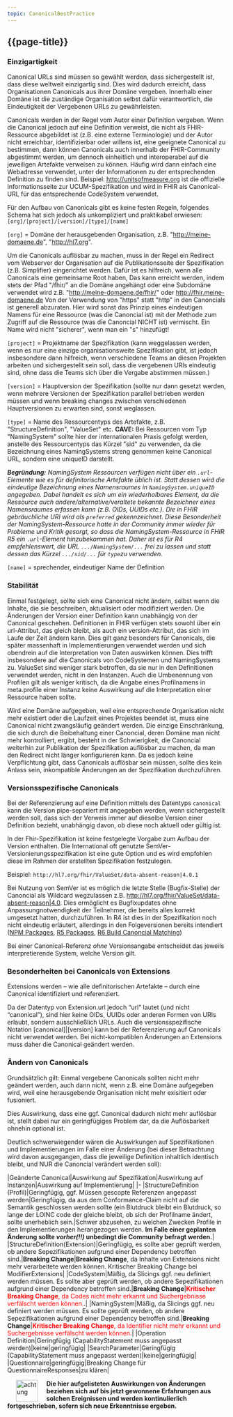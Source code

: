 ```yaml
---
topic: CanonicalBestPractice
---
```

## {{page-title}}

### Einzigartigkeit 

Canonical URLs sind müssen so gewählt werden, dass sichergestellt ist, dass diese weltweit einzigartig sind. Dies wird dadurch erreicht, dass Organisationen Canonicals aus ihrer Domäne vergeben. Innerhalb einer Domäne ist die zuständige Organisation selbst dafür verantwortlich, die Eindeutigkeit der Vergebenen URLs zu gewährleisten. 


Canonicals werden in der Regel vom Autor einer Definition vergeben. Wenn die Canonical jedoch auf eine Definition verweist, die nicht als FHIR-Ressource abgebildet ist (z.B. eine externe Terminologie) und der Autor nicht erreichbar, identifizierbar oder willens ist, eine geeignete Canonical zu bestimmen, dann können Canonicals auch innerhalb der FHIR-Community abgestimmt werden, um dennoch einheitlich und interoperabel auf die jeweiligen Artefakte verweisen zu können. Häufig wird dann einfach eine Webadresse verwendet, unter der Informationen zu der entsprechenden Definition zu finden sind. Beispiel: http://unitsofmeasure.org ist die offizielle Informationsseite zur UCUM-Spezifikation und wird in FHIR als Canonical-URL für das entsprechende CodeSystem verwendet. 

Für den Aufbau von Canonicals gibt es keine festen Regeln, folgendes Schema hat sich jedoch als unkompliziert und praktikabel erwiesen: `[org]/[project]/[version]/[type]/[name]`

`[org]` = Domäne der herausgebenden Organisation, z.B. "http://meine-domaene.de", "http://hl7.org".  

Um die Canonicals auflösbar zu machen, muss in der Regel ein Redirect vom Webserver der Organisation auf die Publikationsseite der Spezifikation (z.B. Simplifier) eingerichtet werden. Dafür ist es hilfreich, wenn alle Canonicals eine gemeinsame Root haben, Das kann erreicht werden, indem stets der Pfad "/fhir/" an die Domäne angehängt oder eine Subdomäne verwendet wird z.B. "http://meine-domaene.de/fhir/" oder http://fhir.meine-domaene.de 
Von der Verwendung von "https" statt "http" in den Canoncials ist generell abzuraten. Hier wird sonst das Prinzip eines eindeutigen Namens für eine Ressource (was die Canoncial ist) mit der Methode zum Zugriff auf die Ressource (was die Canoncial NICHT ist) vermischt. 
Ein Name wird nicht "sicherer", wenn man ein "s" hinzufügt! 

`[project]` = Projektname der Spezifikation (kann weggelassen werden, wenn es nur eine einzige organisationsweite Spezifikation gibt, ist jedoch insbesondere dann hilfreich, wenn verschiedene Teams an diesen Projekten arbeiten und sichergestellt sein soll, dass die vergebenen URls eindeutig sind, ohne dass die Teams sich über die Vergabe abstimmen müssen.) 

`[version]` = Hauptversion der Spezifikation (sollte nur dann gesetzt werden, wenn mehrere Versionen der Spezifikation parallel betrieben werden müssen und wenn breaking changes zwischen verschiedenen Hauptversionen zu erwarten sind, sonst weglassen. 

`[type]` = Name des Ressourcentyps des Artefakte, z.B. "StructureDefinition", "ValueSet" etc. **CAVE:** Bei Ressourcen vom Typ "NamingSystem" sollte hier der internationalen Praxis gefolgt werden, anstelle des Ressourcentyps das Kürzel "sid" zu verwenden, da die Bezeichnung eines NamingSystems streng genommen keine Canonical URL, sondern eine uniqueID darstellt.  

***Begründung:**
NamingSystem Ressourcen verfügen nicht über ein `.url`-Elemente wie es für definitorische Artefakte üblich ist. Statt dessen wird die eindeutige Bezeichnung eines Namensraumes in `NamingSystem.uniqueID` angegeben. Dabei handelt es sich um ein wiederholbares Element, da die Ressource auch andere/alternative/veraltete bekannte Bezeichner eines Namensraumes erfassen kann (z.B. OIDs, UUIDs etc.). Die in FHIR gebräuchliche URI wird als `preferred` gekennzeichnet. Diese Besonderheit der NamingSystem-Ressource hatte in der Community immer wieder für Probleme und Kritik gesorgt, so dass die NamingSystem-Ressource in FHIR R5 ein `.url`-Element hinzubekommen hat. Daher ist es für R4 empfehlenswert, die URL `.../NamingSystem/...` frei zu lassen und statt dessen das Kürzel `.../sid/...` für `type`zu verwenden.*

`[name]` = sprechender, eindeutiger Name der Definition 

### Stabilität 

Einmal festgelegt, sollte sich eine Canonical nicht ändern, selbst wenn die Inhalte, die sie beschreiben, aktualisiert oder modifiziert werden. Die Änderungen der Version einer Definition kann unabhängig von der Canonical geschehen. Definitionen in FHIR verfügen stets sowohl über ein url-Attribut, das gleich bleibt, als auch ein version-Attribut, das sich im Laufe der Zeit ändern kann. Dies gilt ganz besonders für Canonicals, die später massenhaft in Implementierungen verwendet werden und sich obendrein auf die Interpretation von Daten auswirken können. Dies trifft insbesondere auf die Canonicals von CodeSystemen und NamingSystems zu. ValueSet sind weniger stark betroffen, da sie nur in den Definitionen verwendet werden, nicht in den Instanzen. Auch die Umbenennung von Profilen gilt als weniger kritisch, da die Angabe eines Profilnamens in meta.profile einer Instanz keine Auswirkung auf die Interpretation einer Ressource haben sollte. 

Wird eine Domäne aufgegeben, weil eine entsprechende Organisation nicht mehr existiert oder die Laufzeit eines Projektes beendet ist, muss eine Canonical nicht zwangsläufig geändert werden. Die einzige Einschränkung, die sich durch die Beibehaltung einer Canoncial, deren Domäne man nicht mehr kontrolliert, ergibt, besteht in der Schwierigkeit, die Canoncial weiterhin zur Publikation der Spezifikation auflösbar zu machen, da man den Redirect nicht länger konfigurieren kann. Da es jedoch keine Verpflichtung gibt, dass Canonicals auflösbar sein müssen, sollte dies kein Anlass sein, inkompatible Änderungen an der Spezifikation durchzuführen. 

### Versionsspezifische Canonicals 

Bei der Referenzierung auf eine Definition mittels des Datentyps `canonical` kann die Version pipe-separiert mit angegeben werden, wenn sichergestellt werden soll, dass sich der Verweis immer auf dieselbe Version einer Definition bezieht, unabhängig davon, ob diese noch aktuell oder gültig ist. 

In der Fhir-Spezifikation ist keine festgelegte Vorgabe zum Aufbau der Version enthalten. Die International oft genutzte SemVer-Versionierungsspezifikation ist eine gute Option und es wird empfohlen diese im Rahmen der erstellten Spezifikation festzulegen.

Beispiel: `http://hl7.org/fhir/ValueSet/data-absent-reason|4.0.1`

Bei Nutzung von SemVer ist es möglich die letzte Stelle (Bugfix-Stelle) der Canoncial als Wildcard wegzulassen z.B. http://hl7.org/fhir/ValueSet/data-absent-reason|4.0. Dies ermöglicht es Bugfixupdates ohne Anpassungnotwendigkeit der Teilnehmer, die bereits alles korrekt umgesetzt hatten, durchzuführen. In R4 ist dies in der Spezifikation noch nicht eindeutig erläutert, allerdings in den Folgeversionen bereits intendiert ([NPM Packages](https://confluence.hl7.org/pages/viewpage.action?pageId=35718629#NPMPackageSpecification-Versionreferences), [R5 Packages](https://hl7.org/fhir/packages.html#:~:text=Any%20dependencies%20SHALL,found%20patch%20number%3A), [R6 Build Canoncial Matching](https://build.fhir.org/references.html#canonical-matching))

Bei einer Canonical-Referenz *ohne* Versionsangabe entscheidet das jeweils interpretierende System, welche Version gilt. 

### Besonderheiten bei Canonicals von Extensions 

Extensions werden – wie alle definitorischen Artefakte – durch eine Canonical identifiziert und referenziert. 

Da der Datentyp von Extension.url jedoch “url” lautet (und nicht “canonical”), sind hier keine OIDs, UUIDs oder anderen Formen von URIs erlaubt, sondern ausschließlich URLs. Auch die versionsspezifische Notation [canonical]|[version] kann bei der Referenzierung auf Canonicals nicht verwendet werden. Bei nicht-kompatiblen Änderungen an Extensions muss daher die Canonical geändert werden. 


### Ändern von Canonicals 

Grundsätzlich gilt: Einmal vergebene Canonicals sollten nicht mehr geändert werden, auch dann nicht, wenn z.B. eine Domäne aufgegeben wird, weil eine herausgebende Organisation nicht mehr exisitiert oder fusioniert. 

Dies Auswirkung, dass eine ggf. Canonical dadurch nicht mehr auflösbar ist, stellt dabei nur ein geringfügiges Problem dar, da die Auflösbarkeit ohnehin optional ist. 

Deutlich schwerwiegender wären die Auswirkungen auf Spezifikationen und Implementierungen im Falle einer Änderung (bei dieser Betrachtung wird davon ausgegangen, dass die jeweilige Definition inhaltlich identisch bleibt, und NUR die Canoncial verändert werden soll): 

|Geänderte Canonical|Auswirkung auf Spezifikation|Auswirkung auf Instanzen|Auswirkung auf Implementierung|
|-
|StructureDefinition (Profil)|Geringfügig, ggf. Müssen gescopte Referenzen angepasst werden|Geringfügig, da aus dem Conformance-Claim nicht auf die Semantik geschlossen werden sollte (ein Blutdruck bleibt ein Blutdruck, so lange der LOINC code der gleiche bleibt, ob sich der Profilname ändert, sollte unerheblich sein.|Schwer abzusehen, zu welchen Zwecken Profile in den Implementierungen herangezogen werden. **Im Falle einer geplanten Änderung sollte ***vorher(!!)*** unbedingt die Community befragt werden.**|
|StructureDefinition(Extension)|Geringfügig, es sollte aber geprüft werden, ob andere Sepezifikationen aufgrund einer Dependency betroffen sind.|**Breaking Change**|**Breaking Change**, da Inhalte von Extensions nicht mehr verarbeitete werden können. Kritischer Breaking Change bei ModifierExtensions| 
|CodeSystem|Mäßig, da Slicings ggf. neu definiert werden müssen. Es sollte aber geprüft werden, ob andere Sepezifikationen aufgrund einer Dependency betroffen sind.|**Breaking Change**|<span style="color:red">**Kritischer Breaking Change**, da Codes nicht mehr erkannt und Suchergebnisse verfälscht werden können.</span>.|
|NamingSystem|Mäßig, da Slicings ggf. neu definiert werden müssen. Es sollte geprüft werden, ob andere Sepezifikationen aufgrund einer Dependency betroffen sind.|**Breaking Change**|<span style="color:red">**Kritischer Breaking Change**, da Identifier nicht mehr erkannt und Suchergebnisse  verfälscht werden können.</span>|
|Operation Definition|Geringfügig (CapabilityStatement muss angepasst werden)|keine|geringfügig|
|SearchParameter|Geringfügig (CapabilityStatement muss angepasst werden)|keine|geringfügig|
|Questionnaire|geringfügig|Breaking Change für QuestionnaireResponses|zu klären|


<img src="https://wiki.hl7.de/images/thumb/Attention_icon.svg/100px-Attention_icon.svg.png" alt="achtung" width="50" style="margin:0px 20px" align="left"/>

<b>Die hier aufgelisteten Auswirkungen von Änderungen beziehen sich auf bis jetzt gewonnene Erfahrungen aus solchen Ereignissen und werden kontinulierlich fortgeschrieben, sofern sich neue Erkenntnisse ergeben.</b>



